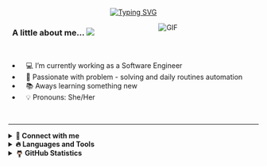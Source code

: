 <p align="center">
<a href="https://git.io/typing-svg"><img src="https://readme-typing-svg.herokuapp.com?font=Fira+Code&weight=700&size=30&duration=3002&pause=1000&color=110011BA&center=true&vCenter=tru&multiline=true&width=435&height=85&lines=Hey,+there!;Nice+to+have+you+here" alt="Typing SVG" /></a>
</p>


<img align="right" alt="GIF" src="https://media.giphy.com/media/3o6Zt6ML6BklcajjsA/giphy.gif" width=40% height=75%/>


### &nbsp;&nbsp;A little about me... <img src="https://media.giphy.com/media/VgCDAzcKvsR6OM0uWg/giphy.gif" width="50">


<br/>


- &nbsp;&nbsp;&nbsp;💻&nbsp;I’m currently working as a Software Engineer
- &nbsp;&nbsp;&nbsp;👾&nbsp;Passionate with problem - solving and daily routines automation
- &nbsp;&nbsp;&nbsp;📚&nbsp;Aways learning something new
- &nbsp;&nbsp;&nbsp;💡&nbsp;Pronouns: She/Her

<br/>
<hr/>

<details>
<summary><b>💬&nbsp;Connect with me</b></summary>
  <br/>
<p align="left">
   <a href="https://www.linkedin.com/in/ana-laura-sim%C3%B5es/"><img width="40" src="https://www.vectorlogo.zone/logos/linkedin/linkedin-tile.svg" /></a>&nbsp;&nbsp;&nbsp;&nbsp;
   <a href="mailto:ana.simoesmatos@gmail.com?subject=Olá%Ana%20Simões"><img width="40x" src="https://www.vectorlogo.zone/logos/gmail/gmail-icon.svg" /></a>&nbsp;&nbsp;&nbsp;&nbsp;
   <a href="https://www.instagram.com/ana_laura_mt/"><img width="40" src="https://www.vectorlogo.zone/logos/instagram/instagram-icon.svg" /></a>&nbsp;&nbsp;&nbsp;&nbsp;
 </p>
</details>

<details>
  <summary><b>🔥&nbsp;Languages and Tools</b></summary>
  <br/>
<code><img width="80px" src="https://www.vectorlogo.zone/logos/w3_html5/w3_html5-ar21.svg"></code>
<code><img width="80px" src="https://www.vectorlogo.zone/logos/w3_css/w3_css-ar21.svg"></code>
<code><img width="80px" src="https://www.vectorlogo.zone/logos/jquery/jquery-horizontal.svg"></code> 
<code><img width="80px" src="https://www.vectorlogo.zone/logos/vuejs/vuejs-ar21.svg"></code>
<code><img width="80px" src="https://www.vectorlogo.zone/logos/reactjs/reactjs-ar21.svg"></code>
<code><img width="80px" src="https://www.vectorlogo.zone/logos/javascript/javascript-horizontal.svg"></code>
<code><img width="80px" src="https://www.vectorlogo.zone/logos/typescriptlang/typescriptlang-ar21.svg"></code>
<code><img width="80px" src="https://www.vectorlogo.zone/logos/nodejs/nodejs-ar21.svg"></code>
<code><img width="80px" src="https://www.vectorlogo.zone/logos/graphql/graphql-ar21.svg"></code>
<code><img width="80px" src="https://www.vectorlogo.zone/logos/nestjs/nestjs-ar21.svg"></code>
<code><img width="80px" src="https://www.vectorlogo.zone/logos/expressjs/expressjs-ar21.svg"></code> 
<code><img width="80px" src="https://www.vectorlogo.zone/logos/java/java-ar21.svg"></code>
<code><img width="80px" src="https://www.vectorlogo.zone/logos/gradle/gradle-ar21.svg"></code>
<code><img width="80px" src="https://www.vectorlogo.zone/logos/springio/springio-ar21.svg"></code>
<code><img width="80px" src="https://www.vectorlogo.zone/logos/hibernate/hibernate-ar21.svg"></code>
<code><img width="80px" src="https://www.vectorlogo.zone/logos/python/python-horizontal.svg"></code>
<code><img width="80px" src="https://www.vectorlogo.zone/logos/pocoo_flask/pocoo_flask-ar21.svg"></code>
<code><img width="80px" src="https://www.vectorlogo.zone/logos/golang/golang-horizontal.svg"></code>
<code><img width="80px" src="https://www.vectorlogo.zone/logos/github/github-ar21.svg"></code>
<code><img width="80px" src="https://www.vectorlogo.zone/logos/git-scm/git-scm-ar21.svg"></code>
<code><img width="80px" src="https://www.vectorlogo.zone/logos/linux/linux-ar21.svg"></code>
<code><img width="80px" src="https://www.vectorlogo.zone/logos/mysql/mysql-ar21.svg"></code>
<code><img width="80px" src="https://www.vectorlogo.zone/logos/postgresql/postgresql-horizontal.svg"></code>
<code><img width="80px" src="https://www.vectorlogo.zone/logos/redis/redis-ar21.svg"></code>
<code><img width="80px" src="https://www.vectorlogo.zone/logos/docker/docker-ar21.svg"></code>
<code><img width="80px" src="https://www.vectorlogo.zone/logos/amazon_aws/amazon_aws-ar21.svg"></code>
<code><img width="80px" src="https://www.vectorlogo.zone/logos/amazon_awslambda/amazon_awslambda-ar21.svg"></code>
<code><img width="80px" src="https://www.vectorlogo.zone/logos/kubernetes/kubernetes-ar21.svg"></code>   
<code><img width="80px" src="https://www.vectorlogo.zone/logos/yaml/yaml-ar21.svg"></code>  
<code><img width="80px" src="https://www.vectorlogo.zone/logos/json/json-ar21.svg"></code>
<code><img width="80px" src="https://www.vectorlogo.zone/logos/grafana/grafana-ar21.svg"></code>
<code><img width="80px" src="https://www.vectorlogo.zone/logos/datadoghq/datadoghq-ar21.svg"></code>
<code><img width="80px" src="https://www.vectorlogo.zone/logos/apache_kafka/apache_kafka-ar21.svg"></code>
<code><img width="80px" src="https://www.vectorlogo.zone/logos/slack/slack-ar21.svg"></code>
<code><img width="80px" src="https://www.vectorlogo.zone/logos/trello/trello-ar21.svg"></code>
<code><img width="80px" src="https://www.vectorlogo.zone/logos/atlassian_jira/atlassian_jira-ar21.svg"></code> 

<!-- <code><img width="80px" src="https://www.vectorlogo.zone/logos/atlassian_jira/atlassian_jira-ar21.svg"></code>  -->
</details>


<details>
  <summary><b><img src="assets/octocat.gif" width="15"  height="15" align="center">&nbsp;GitHub Statistics</b></summary>
  <br/>
    <p align="center">
        <img height="137px" alt="Github Stats" src="https://github-readme-stats.vercel.app/api?username=Ana-Laura-Simoes&theme=omni&show_icons=true&hide_title=true&hide_border=true&show_icons=true&include_all_commits=true&count_private=true&line_height=21" /> <img height="137px" alt="Most Used Languages" src="https://github-readme-stats.vercel.app/api/top-langs/?username=Ana-Laura-Simoes&layout=compact&theme=omni&show_icons=true&hide=html&hide_title=true&hide_border=true&langs_count=8"/>
  </p>
</details>
